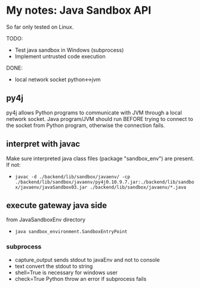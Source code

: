 # My notes: Java Sandbox API
So far only tested on Linux. 

TODO:
- Test java sandbox in Windows (subprocess)
- Implement untrusted code execution

DONE:
- local network socket python<->jvm

## py4j

py4j allows Python programs to communicate with JVM through a local network socket. 
Java program/JVM should run BEFORE trying to connect to the socket from Python program, otherwise the 
connection fails. 

## interpret with javac
Make sure interpreted java class files (package "sandbox_env") are present. If not:
- `javac -d ./backend/lib/sandbox/javaenv/ -cp ./backend/lib/sandbox/javaenv/py4j0.10.9.7.jar:./backend/lib/sandbox/javaenv/javaSandbox03.jar ./backend/lib/sandbox/javaenv/*.java`

## execute gateway java side
from JavaSandboxEnv directory
- `java sandbox_environment.SandboxEntryPoint` 

### subprocess
- capture_output sends stdout to javaEnv and not to console 
- text convert the stdout to string 
- shell=True is necessary for windows user 
- check=True Python throw an error if subprocess fails